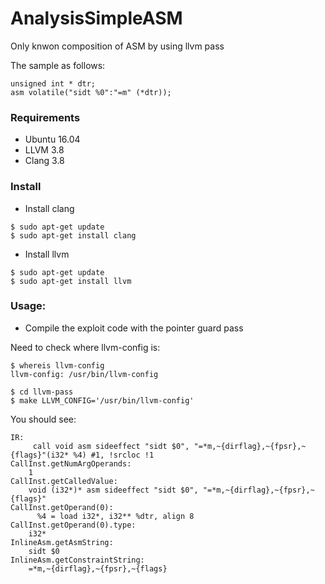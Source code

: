 # AnalysisSimpleASM

Only knwon composition of ASM by using llvm pass

The sample as follows:
```
unsigned int * dtr;
asm volatile("sidt %0":"=m" (*dtr)); 
```

### Requirements

* Ubuntu 16.04
* LLVM 3.8
* Clang 3.8


### Install

* Install clang

```
$ sudo apt-get update
$ sudo apt-get install clang
```

* Install llvm

```
$ sudo apt-get update
$ sudo apt-get install llvm
```
### Usage:

* Compile the exploit code with the pointer guard pass

Need to check where llvm-config is:

```
$ whereis llvm-config
llvm-config: /usr/bin/llvm-config
```

```
$ cd llvm-pass
$ make LLVM_CONFIG='/usr/bin/llvm-config'
```

You should see:

```
IR: 
	 call void asm sideeffect "sidt $0", "=*m,~{dirflag},~{fpsr},~{flags}"(i32* %4) #1, !srcloc !1
CallInst.getNumArgOperands: 
	1
CallInst.getCalledValue: 
	void (i32*)* asm sideeffect "sidt $0", "=*m,~{dirflag},~{fpsr},~{flags}"
CallInst.getOperand(0): 
	  %4 = load i32*, i32** %dtr, align 8
CallInst.getOperand(0).type: 
	i32*
InlineAsm.getAsmString: 
	sidt $0
InlineAsm.getConstraintString:
	=*m,~{dirflag},~{fpsr},~{flags}
```
